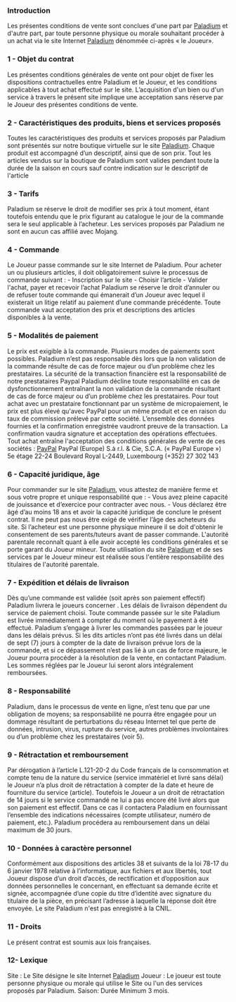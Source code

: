 ### Introduction
Les présentes conditions de vente sont conclues d'une part par [Paladium](https://paladium-pvp.fr/) et d'autre part, par toute personne physique ou morale souhaitant procéder à un achat via le site Internet [Paladium](https://paladium-pvp.fr/) dénommée ci-après « le Joueur».


### 1 - Objet du contrat
Les présentes conditions générales de vente ont pour objet de fixer les dispositions contractuelles entre Paladium et le Joueur, et les conditions applicables à tout achat effectué sur le site. L’acquisition d'un bien ou d'un service à travers le présent site implique une acceptation sans réserve par le Joueur des présentes conditions de vente.


### 2 - Caractéristiques des produits, biens et services proposés
Toutes les caractéristiques des produits et services proposés par Paladium sont présentés sur notre boutique virtuelle sur le site [Paladium](https://paladium-pvp.fr/). 
    Chaque produit est accompagné d’un descriptif, ainsi que de son prix.
    Tout les articles vendus sur la boutique de Paladium sont valides pendant toute la durée de la saison en cours sauf contre indication sur le descriptif de l'article


### 3 - Tarifs
Paladium se réserve le droit de modifier ses prix à tout moment, étant toutefois entendu que le prix figurant au catalogue le jour de la commande sera le seul applicable à l’acheteur. Les services proposés par Paladium ne sont en aucun cas affilié avec Mojang.


### 4 - Commande
Le Joueur passe commande sur le site Internet de Paladium. Pour acheter un ou plusieurs articles, il doit obligatoirement suivre le processus de commande suivant :
    - Inscription sur le site
    - Choisir l’article
    - Valider l'achat, payer et recevoir l’achat
    Paladium se réserve le droit d’annuler ou de refuser toute commande qui émanerait d’un Joueur avec lequel il existerait un litige relatif au paiement d’une commande précédente. Toute commande vaut acceptation des prix et descriptions des articles disponibles à la vente.


### 5 - Modalités de paiement
Le prix est exigible à la commande. 
    Plusieurs modes de paiements sont possibles.
    Paladium n’est pas responsable dès lors que la non validation de la commande résulte de cas de force majeur ou d’un problème chez les prestataires. 
    La sécurité de la transaction financière est la responsabilité de notre prestataires Paypal 
    Paladium décline toute responsabilité en cas de dysfonctionnement entraînant la non validation de la commande résultant de cas de force majeur ou d’un problème chez les prestataires.
    Pour tout achat avec un prestataire fonctionnant par un système de micropaiement, le prix est plus élevé qu'avec PayPal pour un même produit et ce en raison du taux de commission prélevé par cette société. 
    L’ensemble des données fournies et la confirmation enregistrée vaudront preuve de la transaction. 
    La confirmation vaudra signature et acceptation des opérations effectuées.
    Tout achat entraîne l'acceptation des conditions générales de vente de ces sociétés :
    [PayPal](https://paypal.com/)
    PayPal (Europe) S.à r.l. & Cie, S.C.A. (« PayPal Europe ») 
    5e étage 
    22-24 Boulevard Royal 
    L-2449, Luxembourg 
    (+352) 27 302 143

### 6 - Capacité juridique, âge
Pour commander sur le site [Paladium](https://paladium-pvp.fr/), vous attestez de manière ferme et sous votre propre et unique responsabilité que :
    - Vous avez pleine capacité de jouissance et d’exercice pour contracter avec nous.
    - Vous déclarez être âgé d’au moins 18 ans et avoir la capacité juridique de conclure le présent contrat. Il ne peut pas nous être exigé de vérifier l’âge des acheteurs du site.
    Si l’acheteur est une personne physique mineure il se doit d'obtenir le consentement de ses parents/tuteurs avant de passer commande. L'autorité parentale reconnaît quant à elle avoir accepté les conditions générales et se porte garant du Joueur mineur. Toute utilisation du site [Paladium](https://paladium-pvp.fr/) et de ses services par le Joueur mineur est réalisée sous l'entière responsabilité des titulaires de l'autorité parentale.


### 7 - Expédition et délais de livraison
Dès qu’une commande est validée (soit après son paiement effectif) Paladium livrera le joueurs concerner . 
    Les délais de livraison dépendent du service de paiement choisi. 
    Toute commande passée sur le site Paladium est livrée immédiatement à compter du moment où le payement à été effectué. 
    Paladium s’engage à livrer les commandes passées par le joueur dans les délais prévus. Si les dits articles n’ont pas été livrés dans un délai de sept (7) jours à compter de la date de livraison prévue lors de la commande, et si ce dépassement n’est pas lié à un cas de force majeure, le Joueur pourra procéder à la résolution de la vente, en contactant Paladium. 
    Les sommes réglées par le Joueur lui seront alors intégralement remboursées.


### 8 - Responsabilité
Paladium, dans le processus de vente en ligne, n’est tenu que par une obligation de moyens; sa responsabilité ne pourra être engagée pour un dommage résultant de perturbations du réseau Internet tel que perte de données, intrusion, virus, rupture du service, autres problèmes involontaires ou d’un problème chez les prestataires (voir 5).


### 9 - Rétractation et remboursement
Par dérogation à l’article L.121-20-2 du Code français de la consommation et compte tenu de la nature du service (service immatériel et livré sans délai) le Joueur n’a plus droit de rétractation à compter de la date et heure de fourniture du service (article). 
    Toutefois le Joueur a un droit de rétractation de 14 jours si le service commandé ne lui a pas encore été livré alors que son paiement est effectif. 
    Dans ce cas il contactera Paladium en fournissant l’ensemble des indications nécessaires (compte utilisateur, numéro de paiement, etc.). Paladium procédera au remboursement dans un délai maximum de 30 jours.


### 10 - Données à caractère personnel
Conformément aux dispositions des articles 38 et suivants de la loi 78-17 du 6 janvier 1978 relative à l’informatique, aux fichiers et aux libertés, tout Joueur dispose d’un droit d’accès, de rectification et d’opposition aux données personnelles le concernant, en effectuant sa demande écrite et signée, accompagnée d’une copie du titre d’identité avec signature du titulaire de la pièce, en précisant l’adresse à laquelle la réponse doit être envoyée. 
    Le site Paladium n'est pas enregistré à la CNIL.


### 11 - Droits
Le présent contrat est soumis aux lois françaises.


### 12- Lexique
Site : Le Site désigne le site Internet [Paladium](https://paladium-pvp.fr/) 
    Joueur : Le joueur est toute personne physique ou morale qui utilise le Site ou l'un des services proposés par Paladium.
    Saison: Durée Minimum 3 mois.
